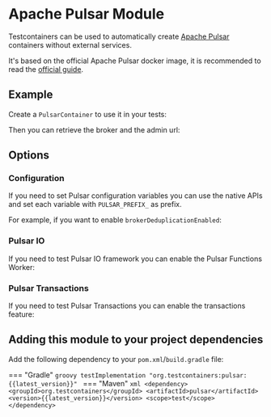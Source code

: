 # Apache Pulsar Module

Testcontainers can be used to automatically create [Apache Pulsar](https://pulsar.apache.org) containers without external services.

It's based on the official Apache Pulsar docker image, it is recommended to read the [official guide](https://pulsar.apache.org/docs/next/getting-started-docker/).

## Example

Create a `PulsarContainer` to use it in your tests:

[//]: # (<!--codeinclude-->)
[//]: # ([Create a Pulsar container]&#40;../../modules/pulsar/src/test/java/org/testcontainers/containers/PulsarContainerTest.java&#41; inside_block:constructorWithVersion)
[//]: # (<!--/codeinclude-->)

Then you can retrieve the broker and the admin url:

[//]: # (<!--codeinclude-->)
[//]: # ([Get broker and admin urls]&#40;../../modules/pulsar/src/test/java/org/testcontainers/containers/PulsarContainerTest.java&#41; inside_block:coordinates)
[//]: # (<!--/codeinclude-->)

## Options

### Configuration
If you need to set Pulsar configuration variables you can use the native APIs and set each variable with `PULSAR_PREFIX_` as prefix.

For example, if you want to enable `brokerDeduplicationEnabled`:

[//]: # (<!--codeinclude-->)
[//]: # ([Set configuration variables]&#40;../../modules/pulsar/src/test/java/org/testcontainers/containers/PulsarContainerTest.java&#41; inside_block:constructorWithEnv)
[//]: # (<!--/codeinclude-->)

### Pulsar IO

If you need to test Pulsar IO framework you can enable the Pulsar Functions Worker:

[//]: # (<!--codeinclude-->)
[//]: # ([Create a Pulsar container with functions worker]&#40;../../modules/pulsar/src/test/java/org/testcontainers/containers/PulsarContainerTest.java&#41; inside_block:constructorWithFunctionsWorker)
[//]: # (<!--/codeinclude-->)

### Pulsar Transactions

If you need to test Pulsar Transactions you can enable the transactions feature:

[//]: # (<!--codeinclude-->)
[//]: # ([Create a Pulsar container with transactions]&#40;../../modules/pulsar/src/test/java/org/testcontainers/containers/PulsarContainerTest.java&#41; inside_block:constructorWithTransactions)
[//]: # (<!--/codeinclude-->)


## Adding this module to your project dependencies

Add the following dependency to your `pom.xml`/`build.gradle` file:

=== "Gradle"
    ```groovy
    testImplementation "org.testcontainers:pulsar:{{latest_version}}"
    ```
=== "Maven"
    ```xml
    <dependency>
        <groupId>org.testcontainers</groupId>
        <artifactId>pulsar</artifactId>
        <version>{{latest_version}}</version>
        <scope>test</scope>
    </dependency>
    ```
